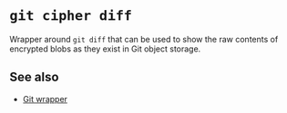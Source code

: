 # `git cipher diff`

Wrapper around `git diff` that can be used to show the raw contents of encrypted blobs as they exist in Git object storage.

## See also

- [Git wrapper](git-wrapper.md)
